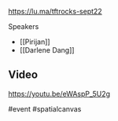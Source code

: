 https://lu.ma/tftrocks-sept22

Speakers
* [[Pirijan]]
* [[Darlene Dang]]

## Video
https://youtu.be/eWAspP_5U2g

#event #spatialcanvas
